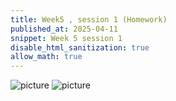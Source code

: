 ```yaml
---
title: Week5 , session 1 (Homework)
published_at: 2025-04-11
snippet: Week 5 session 1
disable_html_sanitization: true
allow_math: true
---
```

![picture](5.png)
![picture](6.png)